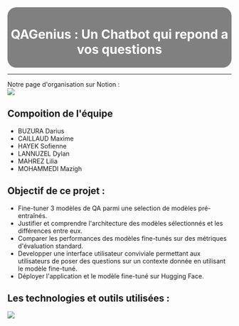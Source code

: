 <div align="justifiy">

<div style="background-color: gray; border-radius: 20px; padding: 5px">
    <h1 style="text-align: center; padding: 0px; color: white">QAGenius : Un Chatbot qui repond a vos questions</h1>
</div>

<hr>

Notre page d'organisation sur Notion : <a href="https://giant-corn-823.notion.site/Tableau-de-bord-de-projet-63e367b79a7043299a9899185d0a1655"></br>![](https://skillicons.dev/icons?i=notion&theme=dark)</a>

## Compoition de l'équipe
<ul>
    <li>BUZURA Darius</li>
    <li>CAILLAUD Maxime</li>
    <li>HAYEK Sofienne</li>
    <li>LANNUZEL Dylan</li>
    <li>MAHREZ Lilia</li>
    <li>MOHAMMEDI Mazigh</li>
</ul>

## Objectif de ce projet : 

* Fine-tuner 3 modèles de QA parmi une selection de modèles pré-entraînés.
* Justifier et comprendre l'architecture des modèles sélectionnés et les différences entre eux.
* Comparer les performances des modèles fine-tunés sur des métriques d'évaluation standard.
* Developper une interface utilisateur conviviale permettant aux utilisateurs de poser des questions sur un contexte donnée en utilisant le modèle fine-tuné.
* Déployer l'application et le modèle fine-tuné sur Hugging Face.

<!-- Il faut faire un tableau avec les espaces de déploiement de projet et le placer ici -->

## Les technologies et outils utilisées :

![](https://skillicons.dev/icons?i=fastapi,tensorflow,github,notion,discord&theme=dark)

</div>